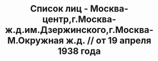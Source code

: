 ---
title: Список лиц - Москва-центр,г.Москва-ж.д.им.Дзержинского,г.Москва-М.Окружная
  ж.д. // от 19 апреля 1938 года
description: РГАСПИ, ф.17, т.8, оп.171, дело 416, лист 4
images:
- /disk/pictures/v08/17-171-416-004.jpg
- /disk/pictures/v08/17-171-416-005.jpg
- /disk/pictures/v08/17-171-416-006.jpg
- /disk/pictures/v08/17-171-416-007.jpg
- /disk/pictures/v08/17-171-416-008.jpg
- /disk/pictures/v08/17-171-416-009.jpg
---